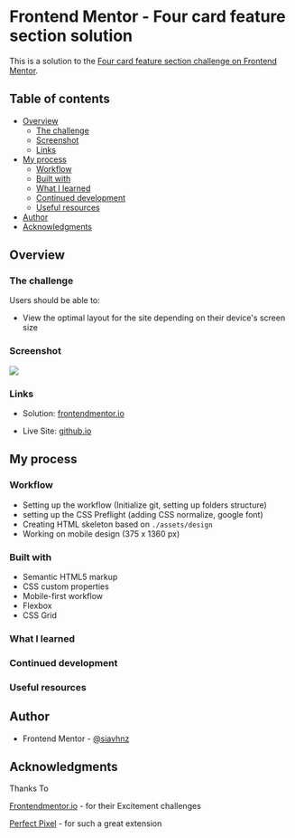 # Frontend Mentor - Four card feature section solution

This is a solution to the [Four card feature section challenge on Frontend Mentor](https://www.frontendmentor.io/challenges/four-card-feature-section-weK1eFYK).

## Table of contents

- [Overview](#overview)
  - [The challenge](#the-challenge)
  - [Screenshot](#screenshot)
  - [Links](#links)
- [My process](#my-process)
  - [Workflow](#workflow)
  - [Built with](#built-with)
  - [What I learned](#what-i-learned)
  - [Continued development](#continued-development)
  - [Useful resources](#useful-resources)
- [Author](#author)
- [Acknowledgments](#acknowledgments)

## Overview

### The challenge

Users should be able to:

- View the optimal layout for the site depending on their device's screen size

### Screenshot

![](./screenshot.jpg)

### Links

- Solution: [frontendmentor.io](https://your-solution-url.com)

- Live Site: [github.io](https://your-live-site-url.com)

## My process

### Workflow
- Setting up the workflow (Initialize git, setting up folders structure)
- setting up the CSS Preflight (adding CSS normalize, google font)
- Creating HTML skeleton based on `./assets/design`
- Working on mobile design (375 x 1360 px)

### Built with

- Semantic HTML5 markup
- CSS custom properties
- Mobile-first workflow
- Flexbox
- CSS Grid

### What I learned



### Continued development


### Useful resources



## Author

- Frontend Mentor - [@siavhnz](https://www.frontendmentor.io/profile/siavhnz)


## Acknowledgments

Thanks To

[Frontendmentor.io](https://www.frontendmentor.io/challenges) - for their Excitement challenges  

[Perfect Pixel](https://chrome.google.com/webstore/detail/perfectpixel-by-welldonec/dkaagdgjmgdmbnecmcefdhjekcoceebi?hl=en) - for such a great extension
